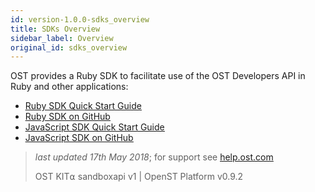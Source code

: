 ```yaml
---
id: version-1.0.0-sdks_overview
title: SDKs Overview
sidebar_label: Overview
original_id: sdks_overview
---
```



OST provides a Ruby SDK to facilitate use of the OST Developers API in Ruby and other applications:
* [<u>Ruby SDK Quick Start Guide</u>](/docs/sdk_ruby.html)
* [<u>Ruby SDK on GitHub</u>](https://github.com/OpenSTFoundation/ost-sdk-ruby/tree/v1.0.0)
* [<u>JavaScript SDK Quick Start Guide</u>](sdk_javascript.html)
* [<u>JavaScript SDK on GitHub</u>](https://github.com/OpenSTFoundation/ost-sdk-js/tree/v1.0.0)


>_last updated 17th May 2018_; for support see [<u>help.ost.com</u>](https://help.ost.com)
>
> OST KIT⍺ sandboxapi v1 | OpenST Platform v0.9.2

